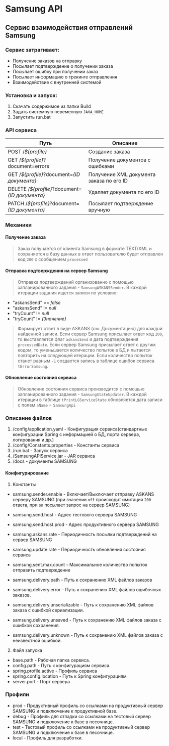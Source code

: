 # Samsung API
## Сервис взаимодействия отправлений Samsung
 
### Сервис затрагивает:
- Получение заказов на отправку
- Посылает подтверждение о получении заказа
- Посылает ошибку при получении заказ
- Посылает информацию о трекинге отправления
- Взаимодействие с внутренней системой

### Установка и запуск:

1. Скачать содержимое из папки Build
2. Задать системную переменную `JAVA_HOME`
3. Запустить run.bat

### API сервиса

| Путь | Описание |
| ---- | -------- |
| POST /*${profile}* | Создание заказа |
| GET /*${profile}*?document=errors | Получение документов с ошибками |
| GET /*${profile}*?document=*{ID документа}* | Получение XML документа заказа по его ID  |
| DELETE /*${profile}*?document=*{ID документа}* | Удаляет документа по его ID |
| PATCH /*${profile}*?document=*{ID документа}* | Посылает подтверждение вручную |

### Механики

#### Получение заказа

> Заказ получается от клиента Samsung в формате TEXT/XML и сохраняется в базу данных
> в ответ пользователю будет отправлен код `200` с сообщением `processed`

#### Отправка подтверждения на сервер Samsung

> Отправка подтверждений организованно с помощью запланированного задания - `SamsungASKANSSender`.
> В каждой итерации задания ищется записи по условию:
- "askansSend" == *false*
- "askansSend" != *null*
- "tryCount" != *null*
- "tryCount" != *{Значение}*
> Формирует ответ в виде ASKANS (см. Документацию) для каждой найденной записи.
> Если сервер Samsung присылает ответ код `200`, то выставляется флаг `askansSend` и дата подтверждения `processedDate`.
> Если сервер Samsung присылает ответ с другим кодом, то уменьшается количество попыток в БД и пытается повторить на следующей итерации.
> Если количество попыток станет равным `-1` создается запись в таблице ошибок сервиса `tErrorSamsung`.

#### Обновление состояния сервиса
> Обновление состояния сервиса производится с помощью запланированного задания - `SamsungStateUpdater`.
> В каждой итерации в таблице `tPrintLGServiceState` обновляется дата записи с полем `aName` = `SamsungApi`  

### Описание файлов

1. /config/application.yaml - Конфигурация сервиса(стандартные конфигурации Spring с информацией о БД, порта сервера, логирования и др.)
2. /config/Constants.properties - Константы сервиса
3. /run.bat - Запуск сервиса
4. /SamsungAPIService.jar - JAR сервиса
5. /docs - документы SAMSUNG 

#### Конфигурирование

1. Константы
- samsung.sender.enable - Включает/Выключает отправку ASKANS серверу SAMSUNG 
(при значении `off` происходит имитация `200` ответа, при `on` посылает запрос на сервер SAMSUNG)

- samsung.send.host - Адрес тестового сервера SAMSUNG
- samsung.send.host.prod - Адрес продуктивного сервера SAMSUNG
- samsung.askans.rate - Периодичность посылки подтверждений на сервер SAMSUNG
- samsung.update.rate - Периодичность обновления состояния сервиса
- samsung.sent.max.count - Максимальное количество попыток отправить подтверждение
- samsung.delivery.path - Путь к сохранению XML файлов заказов
- samsung.delivery.error - Путь к сохранению XML файлов ошибочных заказов.
- samsung.delivery.unserializable - Путь к сохранению XML файлов заказа с ошибкой сериализации.
- samsung.delivery.unsaved - Путь к сохранению XML файлов заказа с ошибкой сохранения.
- samsung.delivery.unknown - Путь к сохранению XML файлов заказа с неизвестной ошибкой.

2. Файл запуска
- base.path - Рабочая папка сервиса.
- config.path - Путь к конфигурациям сервиса.
- spring.profile.active - Профиль сервиса
- spring.config.location - Путь к Spring конфигурациям
- server.port - Порт сервера

### Профили

- prod - Продуктивный профиль со ссылками на продуктивный сервер SAMSUNG и подключение к продуктивной базе.
- debug - Профиль для отладки со ссылками на тестовый сервер SAMSUNG и подключение к базе в песочнице.
- test - Тестовый профиль со ссылками на продуктивный сервер SAMSUNG и подключение к базе в песочнице.
- local - Профиль для разработки.